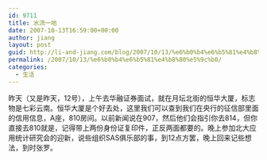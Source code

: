 ```yaml
---
id: 9711
title: 水流一地
date: 2007-10-13T16:59:00+00:00
author: jiang
layout: post
guid: http://li-and-jiang.com/blog/2007/10/13/%e6%b0%b4%e6%b5%81%e4%b8%80%e5%9c%b0/
permalink: /2007/10/13/%e6%b0%b4%e6%b5%81%e4%b8%80%e5%9c%b0/
categories:
  - 生活
---
```

昨天（又是昨天，12号），上午去华融证券面试，就在月坛北街的恒华大厦，标志物是七彩云南。恒华大厦是个好去处，这里我们可以查到我们在央行的征信部里面的信用信息，A座，810房间。以前新闻说在907，然后他们会指引你去814，但你直接去810就是，记得带上两份身份证复印件，正反两面都要的。晚上参加北大应用统计研究会的迎新，说些组织SAS俱乐部的事，到12点方罢，晚上回来记些想法，到时张罗。